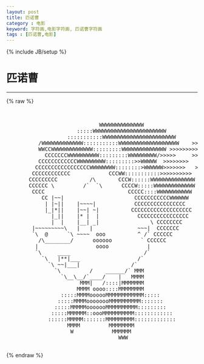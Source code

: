 ```yaml
---
layout: post
title: 匹诺曹
category : 电影
keyword: 字符画,电影字符画, 匹诺曹字符画
tags : [匹诺曹,电影]
---
```

{% include JB/setup %}
# 匹诺曹
---
{% raw %}
<pre>


                             WWWWWWWWWWWWWW
                      :::::WWWWWWWWWWWWWWWWWWWWWWW
                   :::::::::::WWWWWWWWWWWWWWWWWWWWWWW
          /WWWWWWWWWWWWW:::::::::::WWWWWWWWWWWWWWWWWWW    &gt;&gt;&gt;&gt;&gt;&gt;&gt;&gt;&gt;
          WWCCWWWWWWWWWWWWW:::::::::WWWWWWWWWWWWWW &gt;&gt;&gt;&gt;&gt;&gt;&gt;&gt;&gt;&gt;&gt;&gt;&gt;&gt;
            CCCCCCCWWWWWWWWWW:::::::::WWWWWWWWW/&gt;&gt;&gt;&gt;&gt;     &gt;&gt;&gt;&gt;&gt;&gt;&gt;&gt;&gt;
          CCCCCCCCCCCCWWWWWWWWW:::::::::&gt;&gt;WWWWW  &gt;&gt;&gt;&gt;&gt;&gt;&gt;&gt;    &gt;&gt;&gt;&gt;&gt;
         CCCCCCCCCCCCCCCCCWWWWWWWW::::::::&gt;WWWWWW&gt;&gt;&gt;&gt;&gt;&gt;&gt;   &gt;&gt;&gt;&gt;
        CCCCCCCCCCCC            CCCWW:::::::::::&gt;&gt;&gt;&gt;&gt;&gt;&gt;&gt;&gt;&gt;
       CCCCCCCCC          /\       CCCW::::::WWWWWWWWWWWWWW
       CCCCCC \         /`  `\      CCCCW:::::WWWWWWWWWWWWW
        CCCC                          CCCCC::::WWWWWWWWWWW
           CC |~~|                      CCCCCCCCCCCWWWWWW
            | |~||    |~~~~|            CCCCCCCCCCCCCCCC
            |_|*||    |~~| ~|          CCCCCCCCCCCCCCCCCCC
              |_||    |* |  |            CCCCCCCCCCCCCCCC
              |  |    |__| _|                \ CCCCCCCC
        |~~~~~~~~~\   |   |              ~~~|  CCCCCCC
        `\  @      `\ ~~~~  ooo          ^ /` CCCCCC
          /\________/      oooooo         ` CCCCCC
         |                  oooo            |
         `\     ____                       /`
           `\   |**|___                  /`
             `\ ~~|___|                /`
               `\         /    ______/` MMM
                 `\__\__/`____/    |   MMMM
                       MMM|   /::::|MMMMMMM
                      MMMM oooo::::MMMMMMMM
                 :::::MMMMoooooMMMMMMMMMMMM:::::
                :::::MMMMoooooooMMMMMMMMMM:::::::
               :::::MMMMMooooooMMMMMMMMMM:::::::::
              :::::MMMMMM::oooMMMMMMMMMM::::::::::::
             ::::::MMMMM:::::::MMMMMMMMM:::::::::::::
                   MMMM         MMMMMMMM
                    W            MMMMMM
                                   WWW
 </pre>
{% endraw %}
